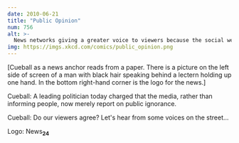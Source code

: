 ```yaml
---
date: 2010-06-21
title: "Public Opinion"
num: 756
alt: >-
  News networks giving a greater voice to viewers because the social web is so popular are like a chef on the Titanic who, seeing the looming iceberg and fleeing customers, figures ice is the future and starts making snow cones.
img: https://imgs.xkcd.com/comics/public_opinion.png
---
```

[Cueball as a news anchor reads from a paper. There is a picture on the left side of screen of a man with black hair speaking behind a lectern holding up one hand. In the bottom right-hand corner is the logo for the news.]

Cueball: A leading politician today charged that the media, rather than informing people, now merely report on public ignorance.

Cueball: Do our viewers agree? Let's hear from some voices on the street...

Logo: News<sub>**24**</sub>